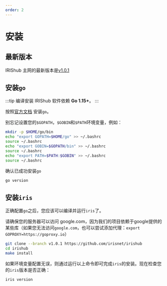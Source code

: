 ```yaml
---
order: 2
---
```


# 安装

## 最新版本

IRIShub 主网的最新版本是[v1.0.1](https://github.com/irisnet/irishub/releases/v1.0.1)

## 安装`go`

:::tip
编译安装 IRIShub 软件依赖 **Go 1.15+**。
:::

按照[官方文档](https://golang.org/doc/install) 安装`go`。

别忘记设置您的`$GOPATH`，`$GOBIN`和`$PATH`环境变量，例如：

```bash
mkdir -p $HOME/go/bin
echo "export GOPATH=$HOME/go" >> ~/.bashrc
source ~/.bashrc
echo "export GOBIN=$GOPATH/bin" >> ~/.bashrc
source ~/.bashrc
echo "export PATH=$PATH:$GOBIN" >> ~/.bashrc
source ~/.bashrc
```

确认已成功安装`go`

```bash
go version
```

## 安装`iris`

正确配置`go`之后，您应该可以编译并运行`iris`了。

请确保您的服务器可以访问 google.com，因为我们的项目依赖于google提供的某些库（如果您无法访问`google.com`，也可以尝试添加代理：`export GOPROXY=https://goproxy.io`）

```bash
git clone --branch v1.0.1 https://github.com/irisnet/irishub
cd irishub
make install
```

如果环境变量配置无误，则通过运行以上命令即可完成`iris`的安装。现在检查您的`iris`版本是否正确：

```bash
iris version
```
